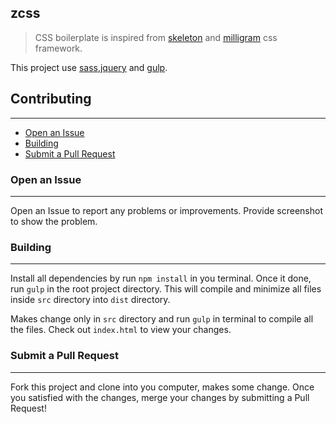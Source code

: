 zcss
---

> CSS boilerplate is inspired from [skeleton](http://getskeleton.com/) and [milligram](https://milligram.io/) css framework.

This project use [sass](https://sass-lang.com/guide),[jquery](https://www.w3schools.com/jquery/default.asp) and [gulp](https://gulpjs.com/).
## Contributing
---
- [Open an Issue](#open-an-issu)
- [Building](#building)
- [Submit a Pull Request](#submit-a-pull-request)

### Open an Issue
---
Open an Issue to report any problems or improvements. Provide screenshot to show the problem.

### Building
---
Install all dependencies by run `npm install` in you terminal. Once it done, run `gulp` in the root project directory. This will compile and minimize all files inside `src` directory into `dist` directory.

Makes change only in `src` directory and run `gulp` in terminal to compile all the files. Check out `index.html` to view your changes.

### Submit a Pull Request
---
Fork this project and clone into you computer, makes some change. Once you satisfied with the changes, merge your changes by submitting a Pull Request!